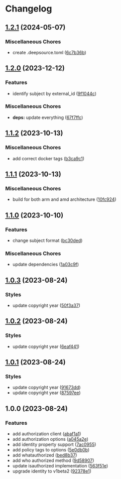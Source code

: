 # Changelog

## [1.2.1](https://github.com/indykite/opa-indykite-plugin/compare/v1.2.0...v1.2.1) (2024-05-07)


### Miscellaneous Chores

* create .deepsource.toml ([6c7b36b](https://github.com/indykite/opa-indykite-plugin/commit/6c7b36bb31147f0be0682a05650a1d80ec6011e9))

## [1.2.0](https://github.com/indykite/opa-indykite-plugin/compare/v1.1.2...v1.2.0) (2023-12-12)


### Features

* identify subject by external_id ([9f1044c](https://github.com/indykite/opa-indykite-plugin/commit/9f1044c989213fd68b26548b241e7f5b617ccfb8))


### Miscellaneous Chores

* **deps:** update everything ([67f7ffc](https://github.com/indykite/opa-indykite-plugin/commit/67f7ffcb6d84580c0a3ce1959f672d449645444f))

## [1.1.2](https://github.com/indykite/opa-indykite-plugin/compare/v1.1.1...v1.1.2) (2023-10-13)


### Miscellaneous Chores

* add correct docker tags ([b3ca9c1](https://github.com/indykite/opa-indykite-plugin/commit/b3ca9c16f01e26b0b2c64b4c45953c83d19d6940))

## [1.1.1](https://github.com/indykite/opa-indykite-plugin/compare/v1.1.0...v1.1.1) (2023-10-13)


### Miscellaneous Chores

* build for both arm and amd architecture ([10fc924](https://github.com/indykite/opa-indykite-plugin/commit/10fc924cefb98417b5a3111885d86e582812d639))

## [1.1.0](https://github.com/indykite/opa-indykite-plugin/compare/v1.0.3...v1.1.0) (2023-10-10)


### Features

* change subject format ([bc30ded](https://github.com/indykite/opa-indykite-plugin/commit/bc30dedf236f918de2396d796ae580fda2d9920f))


### Miscellaneous Chores

* update dependencies ([1a03c9f](https://github.com/indykite/opa-indykite-plugin/commit/1a03c9f26ec8c7f4b541d960dc13846ae668dee2))

## [1.0.3](https://github.com/indykite/opa-indykite-plugin/compare/v1.0.2...v1.0.3) (2023-08-24)


### Styles

* update copyright year ([50f3a37](https://github.com/indykite/opa-indykite-plugin/commit/50f3a37e62ec1335ea0390cc1aa0b1d661c3c69e))

## [1.0.2](https://github.com/indykite/opa-indykite-plugin/compare/v1.0.1...v1.0.2) (2023-08-24)


### Styles

* update copyright year ([6eaf441](https://github.com/indykite/opa-indykite-plugin/commit/6eaf4418811bd4c60821023d3586d3c4e82e846e))

## [1.0.1](https://github.com/indykite/opa-indykite-plugin/compare/v1.0.0...v1.0.1) (2023-08-24)


### Styles

* update copyright year ([91673dd](https://github.com/indykite/opa-indykite-plugin/commit/91673dd87a9694c23a8500962af1d3809b79c5d6))
* update copyright year ([87597ee](https://github.com/indykite/opa-indykite-plugin/commit/87597eece23d1909e3adb599d9fd011d8d6c56d9))

## 1.0.0 (2023-08-24)


### Features

* add authorization client ([abaf1a1](https://github.com/indykite/opa-indykite-plugin/commit/abaf1a158c9bf328ecad4eec81d016cb2a8420fb))
* add authorization options ([a045a2e](https://github.com/indykite/opa-indykite-plugin/commit/a045a2e43ba07b2f1123e5249dc36b4e44825915))
* add identity property support ([7ac0955](https://github.com/indykite/opa-indykite-plugin/commit/7ac09556d18040ff7bd3180b267b29137a446b47))
* add policy tags to options ([5e0db0b](https://github.com/indykite/opa-indykite-plugin/commit/5e0db0b303697f2f11c3b73d0af56c52b11a6365))
* add whatauthorized ([bed8b37](https://github.com/indykite/opa-indykite-plugin/commit/bed8b37ea1d49a4e8da9abbf5db4294c6e9c4253))
* add who authorized method ([9d58907](https://github.com/indykite/opa-indykite-plugin/commit/9d5890781a9ec10e208c7c2d64f0005b048c3cb1))
* update isauthorized implementation ([563f51e](https://github.com/indykite/opa-indykite-plugin/commit/563f51ed00870f6f8fa3d6470e9b108c6ac975d2))
* upgrade identity to v1beta2 ([92378e1](https://github.com/indykite/opa-indykite-plugin/commit/92378e1f120c5c34c145690bb3d6316a9219a98d))
